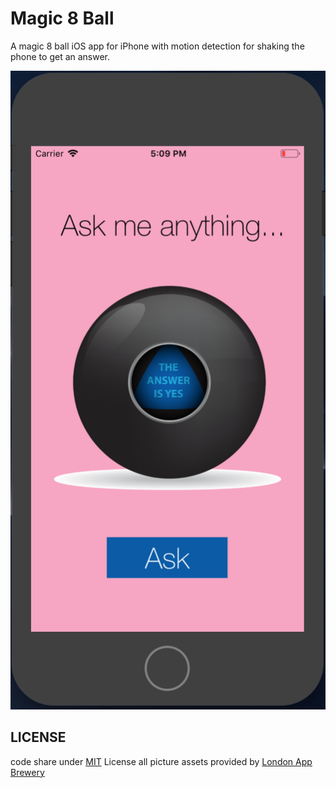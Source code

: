 # Magic 8 Ball 

A magic 8 ball iOS app for iPhone with motion detection for shaking the phone to get an answer.

[![demo](https://github.com/DudkinAS/Magic-8-Ball-iOS-app/blob/master/img/demo.png?raw=true)](img/demo.png)


## LICENSE
code share under [MIT](LICENSE) License
all picture assets provided by [London App Brewery](https://www.londonappbrewery.com)

